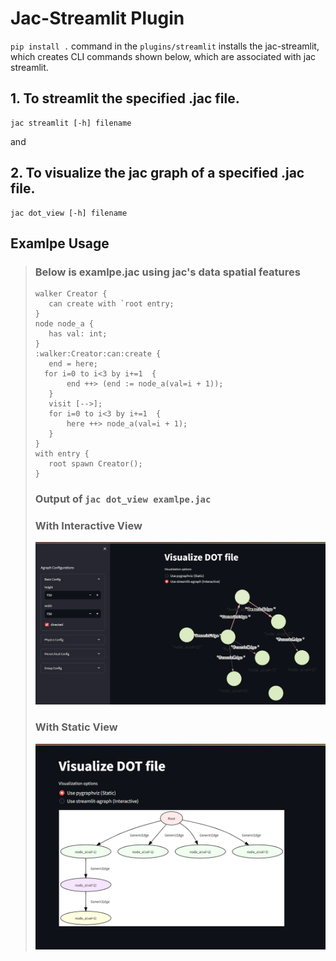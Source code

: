 # Jac-Streamlit Plugin
`pip install .` command in the `plugins/streamlit` installs the jac-streamlit, which creates CLI commands shown below, which are associated with jac streamlit.

## 1. To streamlit the specified .jac file.

```
jac streamlit [-h] filename
```
and

## 2. To visualize the jac graph of a specified .jac file.

```
jac dot_view [-h] filename
```
## Examlpe Usage
>### Below is examlpe.jac using jac's data spatial features
>```
>walker Creator {
>    can create with `root entry;
>}
>node node_a {
>    has val: int;
>}
>:walker:Creator:can:create {
>    end = here;
>   for i=0 to i<3 by i+=1  {
>        end ++> (end := node_a(val=i + 1));
>    }
>    visit [-->];
>    for i=0 to i<3 by i+=1  {
>        here ++> node_a(val=i + 1);
>    }
>}
>with entry {
>    root spawn Creator();
>}
>```
>
>### Output of `jac dot_view examlpe.jac`
>### With Interactive View
>![Interactive](./assets/interactive%20view.png)
>### With Static View
>![Static](./assets/static%20view.png)
